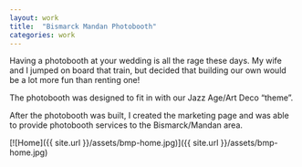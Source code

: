 ```yaml
---
layout: work
title:  "Bismarck Mandan Photobooth"
categories: work
---
```


Having a photobooth at your wedding is all the rage these days. My wife and I jumped on board that train, but decided that building our own would be a lot more fun than renting one!

The photobooth was designed to fit in with our Jazz Age/Art Deco “theme”.

After the photobooth was built, I created the marketing page and was able to provide photobooth services to the Bismarck/Mandan area.

[![Home]({{ site.url }}/assets/bmp-home.jpg)]({{ site.url }}/assets/bmp-home.jpg)
